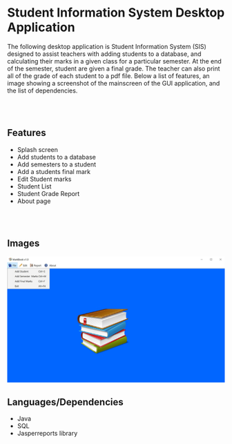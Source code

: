 # Student Information System Desktop Application

The following desktop application is Student Information System (SIS) designed to assist teachers with adding students to a database, and calculating their marks in a given class for a particular semester. At the end of the semester, student are given a final grade. The teacher can also print all of the grade of each student to a pdf file. Below a list of features, an image showing a screenshot of the mainscreen of the GUI application, and the list of dependencies.

<br/>
<br/>

## Features
* Splash screen
* Add students to a database
* Add semesters to a student
* Add a students final mark
* Edit Student marks
* Student List
* Student Grade Report
* About page
<br/>
<br/>

## Images

![application image](capture.JPG)
<br/>

## Languages/Dependencies
* Java
* SQL
* Jasperreports library
